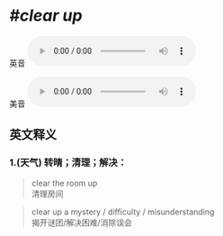 # ***\#clear up*** 
英音
<audio src="./media/clear up1.aac" controls="controls"></audio>

美音
<audio src="./media/clear up2.aac" controls="controls"></audio>



  

英文释义
---
### 1.**(天气) 转晴；清理；解决：**  

 > clear the room up  
 > 清理房间    

 > clear up a mystery / difficulty / misunderstanding  
 > 揭开谜团/解决困难/消除误会    


